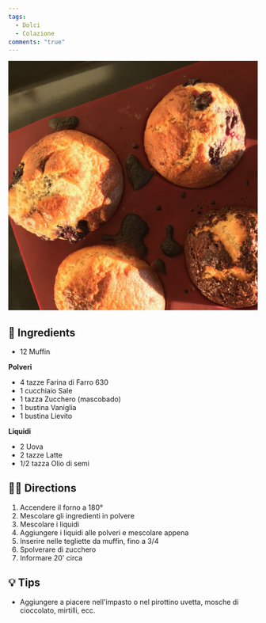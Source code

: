 ```yaml
---
tags:
  - Dolci
  - Colazione
comments: "true"
---
```


![](../images/muffin.jpeg)

## 🧾 Ingredients

- 12 Muffin

**Polveri**

- 4 tazze Farina di Farro 630
- 1 cucchiaio Sale
- 1 tazza Zucchero (mascobado)
- 1 bustina Vaniglia
- 1 bustina Lievito

**Liquidi**

- 2 Uova
- 2 tazze Latte
- 1/2 tazza Olio di semi

## 👩‍🍳 Directions

1. Accendere il forno a 180°
2. Mescolare gli ingredienti in polvere
3. Mescolare i liquidi
4. Aggiungere i liquidi alle polveri e mescolare appena
5. Inserire nelle tegliette da muffin, fino a 3/4
6. Spolverare di zucchero
7. Informare 20' circa

## 💡 Tips

- Aggiungere a piacere nell'impasto o nel pirottino uvetta, mosche di cioccolato, mirtilli, ecc.
